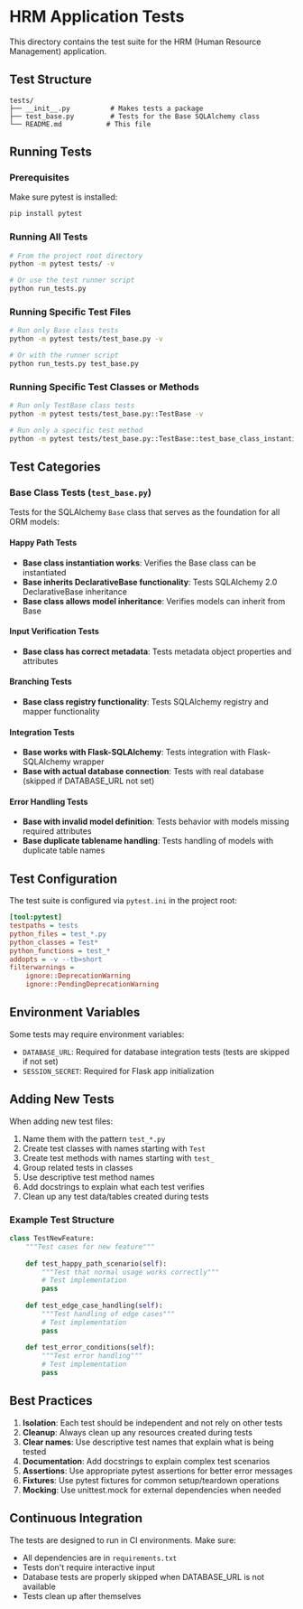 # HRM Application Tests

This directory contains the test suite for the HRM (Human Resource Management) application.

## Test Structure

```
tests/
├── __init__.py          # Makes tests a package
├── test_base.py         # Tests for the Base SQLAlchemy class
└── README.md           # This file
```

## Running Tests

### Prerequisites

Make sure pytest is installed:
```bash
pip install pytest
```

### Running All Tests

```bash
# From the project root directory
python -m pytest tests/ -v

# Or use the test runner script
python run_tests.py
```

### Running Specific Test Files

```bash
# Run only Base class tests
python -m pytest tests/test_base.py -v

# Or with the runner script
python run_tests.py test_base.py
```

### Running Specific Test Classes or Methods

```bash
# Run only TestBase class tests
python -m pytest tests/test_base.py::TestBase -v

# Run only a specific test method
python -m pytest tests/test_base.py::TestBase::test_base_class_instantiation_works -v
```

## Test Categories

### Base Class Tests (`test_base.py`)

Tests for the SQLAlchemy `Base` class that serves as the foundation for all ORM models:

#### Happy Path Tests
- **Base class instantiation works**: Verifies the Base class can be instantiated
- **Base inherits DeclarativeBase functionality**: Tests SQLAlchemy 2.0 DeclarativeBase inheritance
- **Base class allows model inheritance**: Verifies models can inherit from Base

#### Input Verification Tests
- **Base class has correct metadata**: Tests metadata object properties and attributes

#### Branching Tests
- **Base class registry functionality**: Tests SQLAlchemy registry and mapper functionality

#### Integration Tests
- **Base works with Flask-SQLAlchemy**: Tests integration with Flask-SQLAlchemy wrapper
- **Base with actual database connection**: Tests with real database (skipped if DATABASE_URL not set)

#### Error Handling Tests
- **Base with invalid model definition**: Tests behavior with models missing required attributes
- **Base duplicate tablename handling**: Tests handling of models with duplicate table names

## Test Configuration

The test suite is configured via `pytest.ini` in the project root:

```ini
[tool:pytest]
testpaths = tests
python_files = test_*.py
python_classes = Test*
python_functions = test_*
addopts = -v --tb=short
filterwarnings =
    ignore::DeprecationWarning
    ignore::PendingDeprecationWarning
```

## Environment Variables

Some tests may require environment variables:

- `DATABASE_URL`: Required for database integration tests (tests are skipped if not set)
- `SESSION_SECRET`: Required for Flask app initialization

## Adding New Tests

When adding new test files:

1. Name them with the pattern `test_*.py`
2. Create test classes with names starting with `Test`
3. Create test methods with names starting with `test_`
4. Group related tests in classes
5. Use descriptive test method names
6. Add docstrings to explain what each test verifies
7. Clean up any test data/tables created during tests

### Example Test Structure

```python
class TestNewFeature:
    """Test cases for new feature"""
    
    def test_happy_path_scenario(self):
        """Test that normal usage works correctly"""
        # Test implementation
        pass
    
    def test_edge_case_handling(self):
        """Test handling of edge cases"""
        # Test implementation
        pass
    
    def test_error_conditions(self):
        """Test error handling"""
        # Test implementation
        pass
```

## Best Practices

1. **Isolation**: Each test should be independent and not rely on other tests
2. **Cleanup**: Always clean up any resources created during tests
3. **Clear names**: Use descriptive test names that explain what is being tested
4. **Documentation**: Add docstrings to explain complex test scenarios
5. **Assertions**: Use appropriate pytest assertions for better error messages
6. **Fixtures**: Use pytest fixtures for common setup/teardown operations
7. **Mocking**: Use unittest.mock for external dependencies when needed

## Continuous Integration

The tests are designed to run in CI environments. Make sure:

- All dependencies are in `requirements.txt`
- Tests don't require interactive input
- Database tests are properly skipped when DATABASE_URL is not available
- Tests clean up after themselves